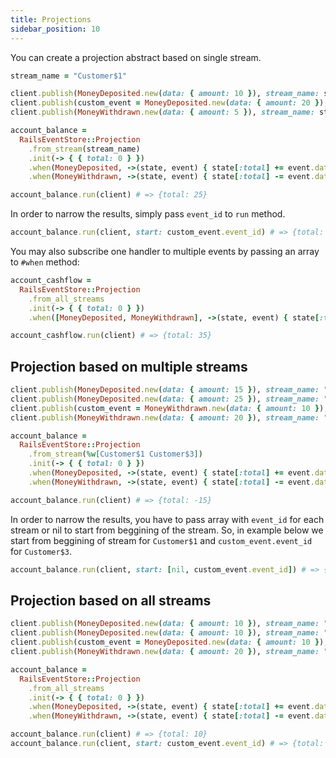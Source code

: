```yaml
---
title: Projections
sidebar_position: 10
---
```


You can create a projection abstract based on single stream.

```ruby
stream_name = "Customer$1"

client.publish(MoneyDeposited.new(data: { amount: 10 }), stream_name: stream_name)
client.publish(custom_event = MoneyDeposited.new(data: { amount: 20 }), stream_name: stream_name)
client.publish(MoneyWithdrawn.new(data: { amount: 5 }), stream_name: stream_name)

account_balance =
  RailsEventStore::Projection
    .from_stream(stream_name)
    .init(-> { { total: 0 } })
    .when(MoneyDeposited, ->(state, event) { state[:total] += event.data[:amount] })
    .when(MoneyWithdrawn, ->(state, event) { state[:total] -= event.data[:amount] })

account_balance.run(client) # => {total: 25}
```

In order to narrow the results, simply pass `event_id` to `run` method.

```ruby
account_balance.run(client, start: custom_event.event_id) # => {total: -5}
```

You may also subscribe one handler to multiple events by passing an array to `#when` method:

```ruby
account_cashflow =
  RailsEventStore::Projection
    .from_all_streams
    .init(-> { { total: 0 } })
    .when([MoneyDeposited, MoneyWithdrawn], ->(state, event) { state[:total] += event.data[:amount] })

account_cashflow.run(client) # => {total: 35}
```

## Projection based on multiple streams

```ruby
client.publish(MoneyDeposited.new(data: { amount: 15 }), stream_name: "Customer$1")
client.publish(MoneyDeposited.new(data: { amount: 25 }), stream_name: "Customer$2")
client.publish(custom_event = MoneyWithdrawn.new(data: { amount: 10 }), stream_name: "Customer$3")
client.publish(MoneyWithdrawn.new(data: { amount: 20 }), stream_name: "Customer$3")

account_balance =
  RailsEventStore::Projection
    .from_stream(%w[Customer$1 Customer$3])
    .init(-> { { total: 0 } })
    .when(MoneyDeposited, ->(state, event) { state[:total] += event.data[:amount] })
    .when(MoneyWithdrawn, ->(state, event) { state[:total] -= event.data[:amount] })

account_balance.run(client) # => {total: -15}
```

In order to narrow the results, you have to pass array with `event_id` for each stream or nil to start from beggining of the stream. So, in example below we start from beggining of stream for `Customer$1` and `custom_event.event_id` for `Customer$3`.

```ruby
account_balance.run(client, start: [nil, custom_event.event_id]) # => {total: -5}
```

## Projection based on all streams

```ruby
client.publish(MoneyDeposited.new(data: { amount: 10 }), stream_name: "Customer$1")
client.publish(MoneyDeposited.new(data: { amount: 10 }), stream_name: "Customer$2")
client.publish(custom_event = MoneyDeposited.new(data: { amount: 10 }), stream_name: "Customer$3")
client.publish(MoneyWithdrawn.new(data: { amount: 20 }), stream_name: "Customer$4")

account_balance =
  RailsEventStore::Projection
    .from_all_streams
    .init(-> { { total: 0 } })
    .when(MoneyDeposited, ->(state, event) { state[:total] += event.data[:amount] })
    .when(MoneyWithdrawn, ->(state, event) { state[:total] -= event.data[:amount] })

account_balance.run(client) # => {total: 10}
account_balance.run(client, start: custom_event.event_id) # => {total: -20}
```
